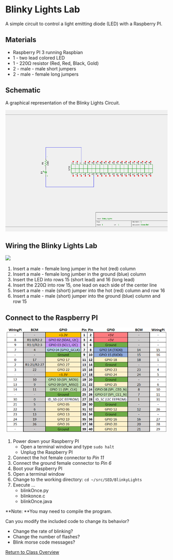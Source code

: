 # Blinky Lights Lab

A simple circuit to control a light emitting diode (LED) with a Raspberry PI.

## Materials
* Raspberry PI 3 running Raspbian
* 1 - two lead colored LED
* 1 - 220Ω resistor (Red, Red, Black, Gold)
* 2 - male - male short jumpers
* 2 - male - female long jumpers

## Schematic
A graphical representation of the Blinky Lights Circuit.

<img src="BL-Schematic.png" width="600">

## Wiring the Blinky Lights Lab

<img src="BL-Wiring.JPG" width="600" >

1. Insert a male - female long jumper in the hot (red) column
2. Insert a male - female long jumber in the ground (blue) column
3. Insert the LED into rows 15 (short lead) and 16 (long lead)
4. Insert the 220Ω into row 15, one lead on each side of the center line
5. Insert a male - male (short) jumper into the hot (red) column and row 16
6. Insert a male - male (short) jumper into the ground (blue) column and row 15

## Connect to the Raspberry PI

<img src="../GPIO/RPi_Pinout.PNG" width=600>

1. Power down your Raspberry PI
	* Open a terminal window and type ```sudo halt```
	* Unplug the Raspberry PI
2. Connect the hot female connector to *Pin 11*
3. Connect the ground female connector to *Pin 6*
4. Boot your Raspberry PI
5. Open a terminal window
6. Change to the working directory: ```cd ~/src/SED/BlinkyLights```
7. Execute ...
	* blinkOnce.py
	* blinkonce.c
	* blinkOnce.java

**Note: **You may need to compile the program.
	
Can you modify the included code to change its behavior?
* Change the rate of blinking?
* Change the number of flashes?
* Blink morse code messages?

[Return to Class Overview](../README.md)